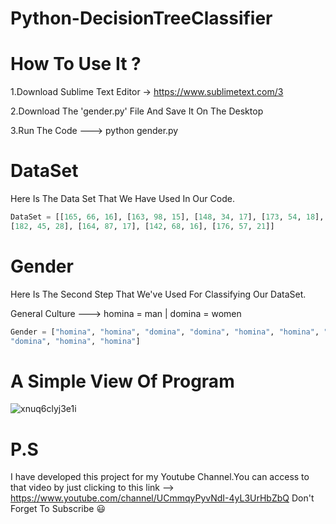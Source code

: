 # Python-DecisionTreeClassifier


# How To Use It ? 
1.Download Sublime Text Editor -> https://www.sublimetext.com/3

2.Download The 'gender.py' File And Save It On The Desktop

3.Run The Code ---> python gender.py

# DataSet
Here Is The Data Set That We Have Used In Our Code.
``` python
DataSet = [[165, 66, 16], [163, 98, 15], [148, 34, 17], [173, 54, 18], [191, 70, 16],[190, 90, 17], [175, 64, 28],
[182, 45, 28], [164, 87, 17], [142, 68, 16], [176, 57, 21]]
```
# Gender 
Here Is The Second Step That We've Used For Classifying Our DataSet.

General Culture ---> homina = man | domina = women
``` python
Gender = ["homina", "homina", "domina", "domina", "homina", "homina", "domina", "domina",
"domina", "homina", "homina"]
```
# A Simple View Of Program

![xnuq6clyj3e1i](https://cloud.githubusercontent.com/assets/26510259/25176544/1e10a58a-2507-11e7-8e6f-42a6b860d7a0.gif)

# P.S
I have developed this project for my Youtube Channel.You can access to that video by just clicking to this link --> https://www.youtube.com/channel/UCmmqyPyvNdI-4yL3UrHbZbQ
Don't Forget To Subscribe 😃
